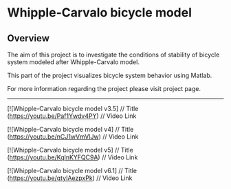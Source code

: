 # Whipple-Carvalo bicycle model

## Overview

The aim of this project is to investigate the conditions of stability of bicycle system modeled after Whipple-Carvalo model. 

This part of the project visualizes bicycle system behavior using Matlab.

For more information regarding the project please visit project page.

---

[![Whipple-Carvalo bicycle model v3.5]          // Title
(https://youtu.be/Paf1Ywdv4PY)    // Video Link

[![Whipple-Carvalo bicycle model v4]          // Title
(https://youtu.be/nCJ1wVmVlJw)    // Video Link

[![Whipple-Carvalo bicycle model v5]          // Title
(https://youtu.be/KqlnKYFQC9A)    // Video Link

[![Whipple-Carvalo bicycle model v6.1]          // Title
(https://youtu.be/qtyIAezpxPk)    // Video Link
